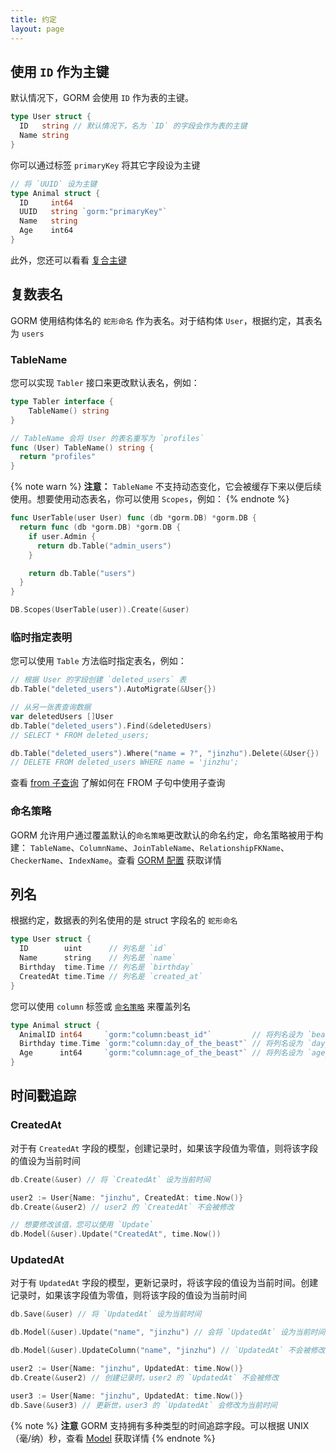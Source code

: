 ```yaml
---
title: 约定
layout: page
---
```


## 使用 `ID` 作为主键

默认情况下，GORM 会使用 `ID` 作为表的主键。

```go
type User struct {
  ID   string // 默认情况下，名为 `ID` 的字段会作为表的主键
  Name string
}
```

你可以通过标签 `primaryKey` 将其它字段设为主键

```go
// 将 `UUID` 设为主键
type Animal struct {
  ID     int64
  UUID   string `gorm:"primaryKey"`
  Name   string
  Age    int64
}
```

此外，您还可以看看 [复合主键](composite_primary_key.html)

## 复数表名

GORM 使用结构体名的 `蛇形命名` 作为表名。对于结构体 `User`，根据约定，其表名为 `users`

### TableName

您可以实现 `Tabler` 接口来更改默认表名，例如：

```go
type Tabler interface {
    TableName() string
}

// TableName 会将 User 的表名重写为 `profiles`
func (User) TableName() string {
  return "profiles"
}
```

{% note warn %}
**注意：** `TableName` 不支持动态变化，它会被缓存下来以便后续使用。想要使用动态表名，你可以使用 `Scopes`，例如：
{% endnote %}

```go
func UserTable(user User) func (db *gorm.DB) *gorm.DB {
  return func (db *gorm.DB) *gorm.DB {
    if user.Admin {
      return db.Table("admin_users")
    }

    return db.Table("users")
  }
}

DB.Scopes(UserTable(user)).Create(&user)
```

### 临时指定表明

您可以使用 `Table` 方法临时指定表名，例如：

```go
// 根据 User 的字段创建 `deleted_users` 表
db.Table("deleted_users").AutoMigrate(&User{})

// 从另一张表查询数据
var deletedUsers []User
db.Table("deleted_users").Find(&deletedUsers)
// SELECT * FROM deleted_users;

db.Table("deleted_users").Where("name = ?", "jinzhu").Delete(&User{})
// DELETE FROM deleted_users WHERE name = 'jinzhu';
```

查看 [from 子查询](advanced_query.html#from_subquery) 了解如何在 FROM 子句中使用子查询

### <span id="naming_strategy">命名策略</span>

GORM 允许用户通过覆盖默认的`命名策略`更改默认的命名约定，命名策略被用于构建： `TableName`、`ColumnName`、`JoinTableName`、`RelationshipFKName`、`CheckerName`、`IndexName`。查看 [GORM 配置](gorm_config.html#naming_strategy) 获取详情

## 列名

根据约定，数据表的列名使用的是 struct 字段名的 `蛇形命名`

```go
type User struct {
  ID        uint      // 列名是 `id`
  Name      string    // 列名是 `name`
  Birthday  time.Time // 列名是 `birthday`
  CreatedAt time.Time // 列名是 `created_at`
}
```

您可以使用 `column` 标签或 [`命名策略`](#naming_strategy) 来覆盖列名

```go
type Animal struct {
  AnimalID int64     `gorm:"column:beast_id"`         // 将列名设为 `beast_id`
  Birthday time.Time `gorm:"column:day_of_the_beast"` // 将列名设为 `day_of_the_beast`
  Age      int64     `gorm:"column:age_of_the_beast"` // 将列名设为 `age_of_the_beast`
}
```

## 时间戳追踪

### CreatedAt

对于有 `CreatedAt` 字段的模型，创建记录时，如果该字段值为零值，则将该字段的值设为当前时间

```go
db.Create(&user) // 将 `CreatedAt` 设为当前时间

user2 := User{Name: "jinzhu", CreatedAt: time.Now()}
db.Create(&user2) // user2 的 `CreatedAt` 不会被修改

// 想要修改该值，您可以使用 `Update`
db.Model(&user).Update("CreatedAt", time.Now())
```

### UpdatedAt

对于有 `UpdatedAt` 字段的模型，更新记录时，将该字段的值设为当前时间。创建记录时，如果该字段值为零值，则将该字段的值设为当前时间

```go
db.Save(&user) // 将 `UpdatedAt` 设为当前时间

db.Model(&user).Update("name", "jinzhu") // 会将 `UpdatedAt` 设为当前时间

db.Model(&user).UpdateColumn("name", "jinzhu") // `UpdatedAt` 不会被修改

user2 := User{Name: "jinzhu", UpdatedAt: time.Now()}
db.Create(&user2) // 创建记录时，user2 的 `UpdatedAt` 不会被修改

user3 := User{Name: "jinzhu", UpdatedAt: time.Now()}
db.Save(&user3) // 更新世，user3 的 `UpdatedAt` 会修改为当前时间
```

{% note %}
**注意** GORM 支持拥有多种类型的时间追踪字段。可以根据 UNIX（毫/纳）秒，查看 [Model](models.html#time_tracking) 获取详情
{% endnote %}
